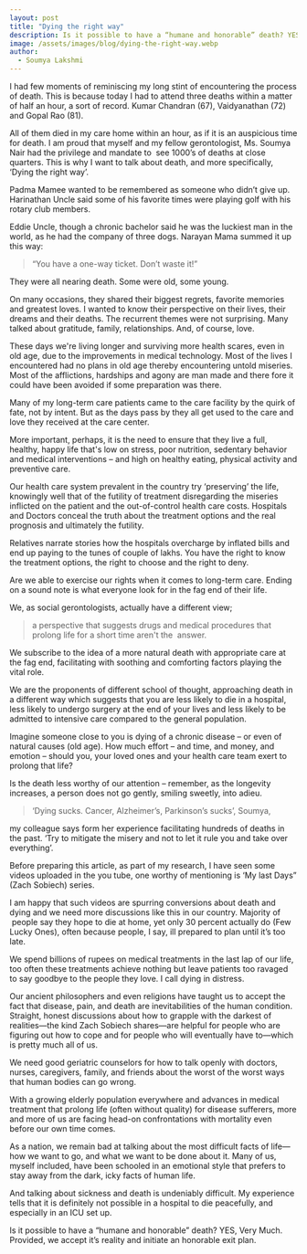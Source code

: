 ```yaml
---
layout: post
title: "Dying the right way"
description: Is it possible to have a “humane and honorable” death? YES, Very Much. Provided, we accept it’s reality and initiate an honorable exit plan.
image: /assets/images/blog/dying-the-right-way.webp
author:
  - Soumya Lakshmi
---
```


I had few moments of reminiscing my long stint of encountering the process of death. This is because today I had to attend three deaths within a matter of half an hour, a sort of record. Kumar Chandran (67), Vaidyanathan (72) and Gopal Rao (81). 

All of them died in my care home within an hour, as if it is an auspicious time for death. I am proud that myself and my fellow gerontologist, Ms. Soumya Nair had the privilege and mandate to  see 1000’s of deaths at close quarters. This is why I want to talk about death, and more specifically, ‘Dying the right way’.

Padma Mamee wanted to be remembered as someone who didn’t give up. Harinathan Uncle said some of his favorite times were playing golf with his rotary club members. 

Eddie Uncle, though a chronic bachelor said he was the luckiest man in the world, as he had the company of three dogs. Narayan Mama summed it up this way: 

> “You have a one-way ticket. Don’t waste it!” 

They were all nearing death. Some were old, some young.

On many occasions, they shared their biggest regrets, favorite memories and greatest loves. I wanted to know their perspective on their lives, their dreams and their deaths. The recurrent themes were not surprising. Many talked about gratitude, family, relationships. And, of course, love.

These days we're living longer and surviving more health scares, even in old age, due to the improvements in medical technology. Most of the lives I encountered had no plans in old age thereby encountering untold miseries. Most of the afflictions, hardships and agony are man made and there fore it could have been avoided if some preparation was there. 

Many of my long-term care patients came to the care facility by the quirk of fate, not by intent. But as the days pass by they all get used to the care and love they received at the care center.  

More important, perhaps, it is the need to ensure that they live a full, healthy, happy life that's low on stress, poor nutrition, sedentary behavior and medical interventions – and high on healthy eating, physical activity and preventive care.

Our health care system prevalent in the country try ‘preserving’ the life, knowingly well that of the futility of treatment disregarding the miseries inflicted on the patient and the out-of-control health care costs. Hospitals and Doctors conceal the truth about the treatment options and the real prognosis and ultimately the futility. 

Relatives narrate stories how the hospitals overcharge by inflated bills and end up paying to the tunes of couple of lakhs. You have the right to know the treatment options, the right to choose and the right to deny. 

Are we able to exercise our rights when it comes to long-term care. Ending on a sound note is what everyone look for in the fag end of their life.  

We, as social gerontologists, actually have a different view; 

> a perspective that suggests drugs and medical procedures that prolong life for a short time aren't the  answer. 

We subscribe to the idea of a more natural death with appropriate care at the fag end, facilitating with soothing and comforting factors playing the vital role.  

We are the proponents of different school of thought, approaching death in a different way which suggests that you are less likely to die in a hospital, less likely to undergo surgery at the end of your lives and less likely to be admitted to intensive care compared to the general population. 

Imagine someone close to you is dying of a chronic disease – or even of natural causes (old age). How much effort – and time, and money, and emotion – should you, your loved ones and your health care team exert to prolong that life?

Is the death less worthy of our attention – remember, as the longevity increases, a person does not go gently, smiling sweetly, into adieu. 

> ‘Dying sucks. Cancer, Alzheimer’s, Parkinson’s sucks’, Soumya, 

my colleague says form her experience facilitating hundreds of deaths in the past. ‘Try to mitigate the misery and not to let it rule you and take over everything’. 

Before preparing this article, as part of my research, I have seen some videos uploaded in the you tube, one worthy of mentioning is ‘My last Days” (Zach Sobiech) series. 

I am happy that such videos are spurring conversions about death and dying and we need more discussions like this in our country. Majority of  people say they hope to die at home, yet only 30 percent actually do (Few Lucky Ones), often because people, I say, ill prepared to plan until it’s too late. 

We spend billions of rupees on medical treatments in the last lap of our life, too often these treatments achieve nothing but leave patients too ravaged to say goodbye to the people they love. I call dying in distress.  

Our ancient philosophers and even religions have taught us to accept the fact that disease, pain, and death are inevitabilities of the human condition. Straight, honest discussions about how to grapple with the darkest of realities—the kind Zach Sobiech shares—are helpful for people who are figuring out how to cope and for people who will eventually have to—which is pretty much all of us. 

We need good geriatric counselors for how to talk openly with doctors, nurses, caregivers, family, and friends about the worst of the worst ways that human bodies can go wrong. 

With a growing elderly population everywhere and advances in medical treatment that prolong life (often without quality) for disease sufferers, more and more of us are facing head-on confrontations with mortality even before our own time comes. 

As a nation, we remain bad at talking about the most difficult facts of life—how we want to go, and what we want to be done about it. Many of us, myself included, have been schooled in an emotional style that prefers to stay away from the dark, icky facts of human life. 

And talking about sickness and death is undeniably difficult. My experience tells that it is definitely not possible in a hospital to die peacefully, and especially in an ICU set up. 


Is it possible to have a “humane and honorable” death? YES, Very Much. Provided, we accept it’s reality and initiate an honorable exit plan.  
